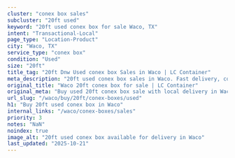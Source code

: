 ```yaml
---
cluster: "conex box sales"
subcluster: "20ft used"
keyword: "20ft used conex box for sale Waco, TX"
intent: "Transactional-Local"
page_type: "Location-Product"
city: "Waco, TX"
service_type: "conex box"
condition: "Used"
size: "20ft"
title_tag: "20ft Dnw Used conex box Sales in Waco | LC Container"
meta_description: "20ft used conex box sales in Waco. Fast delivery, competitive pricing. Serving conex boxes area. Quote ID: DHD. Call (214) 524-4168 for your free quote today."
original_title: "Waco 20ft conex box for sale | LC Container"
original_meta: "Buy used 20ft conex box sale with local delivery in Waco, TX. LC Container — local Since 2003. Request a fast quote today."
url_slug: "/waco/buy/20ft/conex-boxes/used"
h1: "Buy 20ft used conex box in Waco"
internal_links: "/waco/conex-boxes/sales"
priority: 3
notes: "NaN"
noindex: true
image_alt: "20ft used conex box available for delivery in Waco"
last_updated: "2025-10-21"
---
```


<!-- TODO: Add unique city/inventory copy, images, and internal links here. -->
